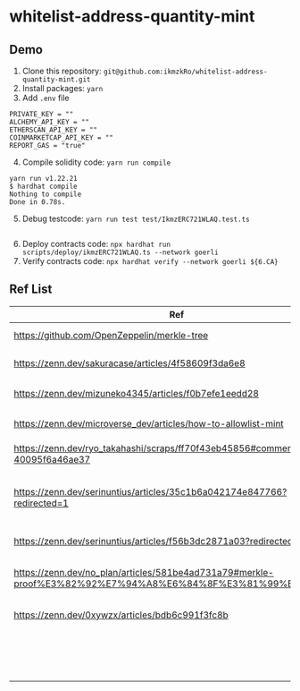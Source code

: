 # whitelist-address-quantity-mint
## Demo
1. Clone this repository: `git@github.com:ikmzkRo/whitelist-address-quantity-mint.git`
2. Install packages: `yarn`
3. Add `.env` file
```
PRIVATE_KEY = ""
ALCHEMY_API_KEY = ""
ETHERSCAN_API_KEY = ""
COINMARKETCAP_API_KEY = ""
REPORT_GAS = "true"
```
4. Compile solidity code: `yarn run compile`
```
yarn run v1.22.21
$ hardhat compile
Nothing to compile
Done in 0.78s.
```
5. Debug testcode: `yarn run test test/IkmzERC721WLAQ.test.ts`
```
```
6. Deploy contracts code: `npx hardhat run scripts/deploy/ikmzERC721WLAQ.ts --network goerli`
7. Verify contracts code: `npx hardhat verify --network goerli ${6.CA}`

## Ref List
| Ref | Title |
| ---- | ---- |
| https://github.com/OpenZeppelin/merkle-tree | OpenZeppelin/merkle-tree |
| https://zenn.dev/sakuracase/articles/4f58609f3da6e8 | ゼロ知識でふんわり理解するマークルツリー |
| https://zenn.dev/mizuneko4345/articles/f0b7efe1eedd28 | Pythonで作るマークルツリー |
| https://zenn.dev/microverse_dev/articles/how-to-allowlist-mint | AllowList を用いた NFT の mint |
| https://zenn.dev/ryo_takahashi/scraps/ff70f43eb45856#comment-40095f6a46ae37 | META KAWAII 🍭 を支える技術 |
| https://zenn.dev/serinuntius/articles/35c1b6a042174e847766?redirected=1 | Uniswapが1200ものアドレスにトークン配布した方法が賢すぎるのでメモ |
| https://zenn.dev/serinuntius/articles/f56b3dc2871a03?redirected=1 | zkRollupの回路内で計算してること |
| https://zenn.dev/no_plan/articles/581be4ad731a79#merkle-proof%E3%82%92%E7%94%A8%E6%84%8F%E3%81%99%E3%82%8B | NFTを用いたCTFを開催したので問題作成者が解説してみる |
| https://zenn.dev/0xywzx/articles/bdb6c991f3fc8b | ZKP（zkSNARKs）の使い方と活用事例 |
|  |  |
|  |  |
|  |  |
|  |  |
|  |  |
|  |  |
|  |  |
|  |  |
|  |  |
|  |  |
|  |  |
|  |  |
|  |  |
|  |  |
|  |  |